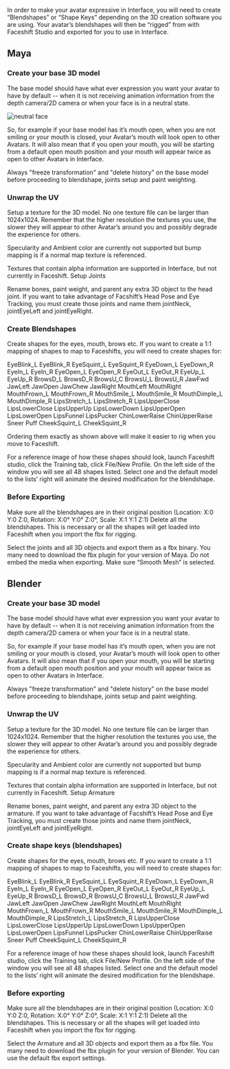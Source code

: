 In order to make your avatar expressive in Interface, you will need to create “Blendshapes” or “Shape Keys” depending on the 3D creation software you are using. Your avatar’s blendshapes will then be “rigged” from with Faceshift Studio and exported for you to use in Interface. 

## Maya

### Create your base 3D model 

The base model should have what ever expression you want your avatar to have by default -- when it is not receiving animation information from the depth camera/2D camera or when your face is in a neutral state.

![neutral face](https://s3-us-west-1.amazonaws.com/highfidelity-public/images/neutral.jpg) 


So, for example if your base model has it’s mouth open, when you are not smiling or your mouth is closed, your Avatar’s mouth will look open to other Avatars. It will also mean that if you open your mouth, you will be starting from a default open mouth position and your mouth will appear twice as open to other Avatars in Interface. 

Always "freeze transformation" and "delete history" on the base model before proceeding to blendshape, joints setup and paint weighting.

### Unwrap the UV 

Setup a texture for the 3D model. No one texture file can be larger than 1024x1024. Remember that the higher resolution the textures you use, the slower they will appear to other Avatar’s around you and possibly degrade the experience for others. 

Specularity and Ambient color are currently not supported but bump mapping is if a normal map texture is referenced. 

Textures that contain alpha information are supported in Interface, but not currently in Faceshift. 
Setup Joints 

Rename bones, paint weight, and parent any extra 3D object to the head joint. If you want to take advantage of Facshift’s Head Pose and Eye Tracking, you must create those joints and name them jointNeck, jointEyeLeft and jointEyeRight. 

### Create Blendshapes 

Create shapes for the eyes, mouth, brows etc. If you want to create a 1:1 mapping of shapes to map to Faceshifts, you will need to create shapes for:

EyeBlink_L
EyeBlink_R
EyeSquint_L
EyeSquint_R
EyeDown_L
EyeDown_R
EyeIn_L
EyeIn_R
EyeOpen_L
EyeOpen_R
EyeOut_L
EyeOut_R
EyeUp_L
EyeUp_R
BrowsD_L
BrowsD_R
BrowsU_C
BrowsU_L
BrowsU_R
JawFwd
JawLeft
JawOpen
JawChew
JawRight
MouthLeft
MouthRight
MouthFrown_L
MouthFrown_R
MouthSmile_L
MouthSmile_R
MouthDimple_L
MouthDimple_R
LipsStretch_L
LipsStretch_R
LipsUpperClose
LipsLowerClose
LipsUpperUp
LipsLowerDown
LipsUpperOpen
LipsLowerOpen
LipsFunnel
LipsPucker
ChinLowerRaise
ChinUpperRaise
Sneer
Puff
CheekSquint_L
CheekSquint_R

Ordering them exactly as shown above will make it easier to rig when you move to Faceshift. 

For a reference image of how these shapes should look, launch Faceshift studio, click the Training tab, click File/New Profile. On the left side of the window you will see all 48 shapes listed. Select one and the default model to the lists’ right will animate the desired modification for the blendshape.

### Before Exporting

Make sure all the blendshapes are in their original position (Location: X:0 Y:0 Z:0, Rotation: X:0° Y:0° Z:0°, Scale: X:1 Y:1 Z:1)
Delete all the blendshapes. This is necessary or all the shapes will get loaded into Faceshift when you import the fbx for rigging. 

Select the joints and all 3D objects and export them as a fbx binary. You many need to download the fbx plugin for your version of Maya. Do not embed the media when exporting. Make sure “Smooth Mesh” is selected. 

## Blender 

### Create your base 3D model 

The base model should have what ever expression you want your avatar to have by default -- when it is not receiving animation information from the depth camera/2D camera or when your face is in a neutral state. 


So, for example if your base model has it’s mouth open, when you are not smiling or your mouth is closed, your Avatar’s mouth will look open to other Avatars. It will also mean that if you open your mouth, you will be starting from a default open mouth position and your mouth will appear twice as open to other Avatars in Interface. 

Always "freeze transformation" and "delete history" on the base model before proceeding to blendshape, joints setup and paint weighting.

### Unwrap the UV 

Setup a texture for the 3D model. No one texture file can be larger than 1024x1024. Remember that the higher resolution the textures you use, the slower they will appear to other Avatar’s around you and possibly degrade the experience for others. 

Specularity and Ambient color are currently not supported but bump mapping is if a normal map texture is referenced. 

Textures that contain alpha information are supported in Interface, but not currently in Faceshift. 
Setup Armature 

Rename bones, paint weight, and parent any extra 3D object to the armature. If you want to take advantage of Facshift’s Head Pose and Eye Tracking, you must create those joints and name them jointNeck, jointEyeLeft and jointEyeRight. 

### Create shape keys (blendshapes) 

Create shapes for the eyes, mouth, brows etc. If you want to create a 1:1 mapping of shapes to map to Faceshifts, you will need to create shapes for:

EyeBlink_L
EyeBlink_R
EyeSquint_L
EyeSquint_R
EyeDown_L
EyeDown_R
EyeIn_L
EyeIn_R
EyeOpen_L
EyeOpen_R
EyeOut_L
EyeOut_R
EyeUp_L
EyeUp_R
BrowsD_L
BrowsD_R
BrowsU_C
BrowsU_L
BrowsU_R
JawFwd
JawLeft
JawOpen
JawChew
JawRight
MouthLeft
MouthRight
MouthFrown_L
MouthFrown_R
MouthSmile_L
MouthSmile_R
MouthDimple_L
MouthDimple_R
LipsStretch_L
LipsStretch_R
LipsUpperClose
LipsLowerClose
LipsUpperUp
LipsLowerDown
LipsUpperOpen
LipsLowerOpen
LipsFunnel
LipsPucker
ChinLowerRaise
ChinUpperRaise
Sneer
Puff
CheekSquint_L
CheekSquint_R

For a reference image of how these shapes should look, launch Faceshift studio, click the Training tab, click File/New Profile. On the left side of the window you will see all 48 shapes listed. Select one and the default model to the lists’ right will animate the desired modification for the blendshape.

### Before exporting

Make sure all the blendshapes are in their original position (Location: X:0 Y:0 Z:0, Rotation: X:0° Y:0° Z:0°, Scale: X:1 Y:1 Z:1)
Delete all the blendshapes. This is necessary or all the shapes will get loaded into Faceshift when you import the fbx for rigging. 

Select the Armature and all 3D objects and export them as a fbx file. You many need to download the fbx plugin for your version of Blender. You can use the default fbx export settings. 


